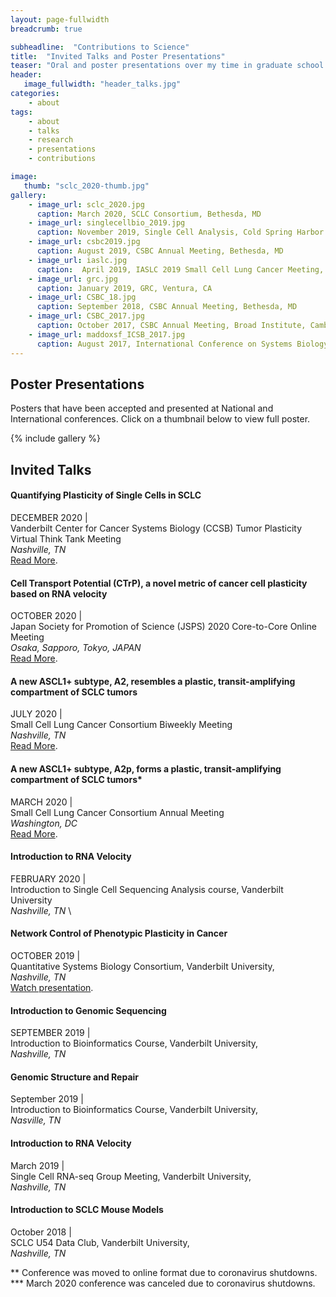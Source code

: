 ```yaml
---
layout: page-fullwidth
breadcrumb: true

subheadline:  "Contributions to Science"
title:  "Invited Talks and Poster Presentations"
teaser: "Oral and poster presentations over my time in graduate school at Vanderbilt."
header:
   image_fullwidth: "header_talks.jpg"
categories:
    - about
tags:
    - about
    - talks
    - research
    - presentations
    - contributions

image:
   thumb: "sclc_2020-thumb.jpg"
gallery:
    - image_url: sclc_2020.jpg
      caption: March 2020, SCLC Consortium, Bethesda, MD
    - image_url: singlecellbio_2019.jpg
      caption: November 2019, Single Cell Analysis, Cold Spring Harbor Laboratory, Long Island, NY and October 2019, Second Annual Symposium on Multiscale Cell Fate, NSF-Simons Center as UCI, Irvine, CA
    - image_url: csbc2019.jpg
      caption: August 2019, CSBC Annual Meeting, Bethesda, MD
    - image_url: iaslc.jpg
      caption:  April 2019, IASLC 2019 Small Cell Lung Cancer Meeting, New York, NY
    - image_url: grc.jpg
      caption: January 2019, GRC, Ventura, CA
    - image_url: CSBC_18.jpg
      caption: September 2018, CSBC Annual Meeting, Bethesda, MD
    - image_url: CSBC_2017.jpg
      caption: October 2017, CSBC Annual Meeting, Broad Institute, Cambridge, MA
    - image_url: maddoxsf_ICSB_2017.jpg
      caption: August 2017, International Conference on Systems Biology, Virginia Tech, Blacksburg, VA
---
```



## Poster Presentations
Posters that have been accepted and presented at National and International conferences. Click on a thumbnail below to view full poster.

<!--more-->


{% include gallery %}


## __Invited Talks__

#### Quantifying Plasticity of Single Cells in SCLC
DECEMBER 2020 | \
Vanderbilt Center for Cancer Systems Biology (CCSB) Tumor Plasticity Virtual Think Tank Meeting \
*Nashville, TN* \
<a href='http://smgroves.github.io/docs/Vanderbilt_CCSB_Think_Tank_Program.pdf'>Read More</a>.

#### Cell Transport Potential (CTrP), a novel metric of cancer cell plasticity based on RNA velocity 
OCTOBER 2020 | \
Japan Society for Promotion of Science (JSPS) 2020 Core-to-Core Online Meeting \
*Osaka, Sapporo, Tokyo, JAPAN* \
<a href='https://quantsystemsbc.com/event/core-to-core-meeting/'>Read More</a>.

#### A new ASCL1+ subtype, A2, resembles a plastic, transit-amplifying compartment of SCLC tumors
JULY 2020 | \
Small Cell Lung Cancer Consortium Biweekly Meeting \
*Nashville, TN* \
<a href='https://www.mskcc.org/research-programs/nci-small-cell-lung-cancer-consortium/research-meeting-presentations'>Read More</a>.

#### A new ASCL1+ subtype, A2p, forms a plastic, transit-amplifying compartment of SCLC tumors\*
MARCH 2020 | \
Small Cell Lung Cancer Consortium Annual Meeting \
*Washington, DC* \
<a href='https://www.mskcc.org/research-programs/nci-small-cell-lung-cancer-consortium/research-meeting-presentations'>Read More</a>.

#### Introduction to RNA Velocity
FEBRUARY 2020 | \
Introduction to Single Cell Sequencing Analysis course, Vanderbilt University \
*Nashville, TN* \

#### Network Control of Phenotypic Plasticity in Cancer
OCTOBER 2019 | \
Quantitative Systems Biology Consortium, Vanderbilt University, \
*Nashville, TN* \
<a href='https://quantsystemsbc.com/courses/qsbc-seminar-series/lesson/2019-10-25-groves/'>Watch presentation</a>.

#### Introduction to Genomic Sequencing
SEPTEMBER 2019 | \
Introduction to Bioinformatics Course, Vanderbilt University, \
*Nashville, TN* 

#### Genomic Structure and Repair
September 2019 | \
 Introduction to Bioinformatics Course, Vanderbilt University, \
 *Nasville, TN* 

#### Introduction to RNA Velocity
March 2019 | \
 Single Cell RNA-seq Group Meeting, Vanderbilt University, \
 *Nashville, TN* 

#### Introduction to SCLC Mouse Models
October 2018 | \
 SCLC U54 Data Club, Vanderbilt University, \
 *Nashville, TN*


** Conference was moved to online format due to coronavirus shutdowns. \
*** March 2020 conference was canceled due to coronavirus shutdowns.

